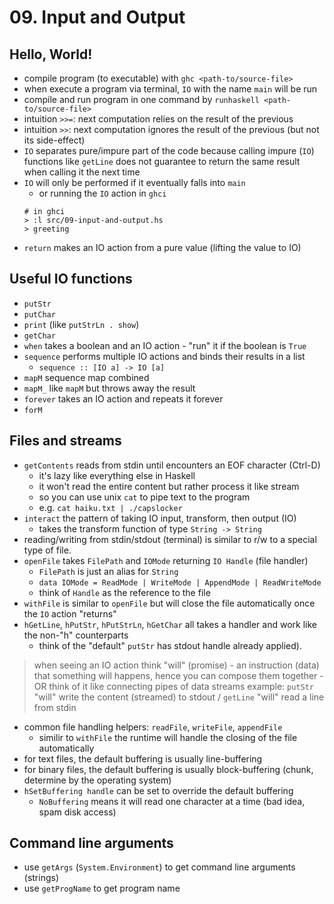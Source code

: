 # 09. Input and Output

## Hello, World!

- compile program (to executable) with `ghc <path-to/source-file>`
- when execute a program via terminal, `IO` with the name `main` will be run
- compile and run program in one command by `runhaskell <path-to/source-file>`
- intuition `>>=`: next computation relies on the result of the previous
- intuition `>>`: next computation ignores the result of the previous (but not its side-effect)
- `IO` separates pure/impure part of the code because calling impure (`IO`) functions like `getLine` does not guarantee to return the same result when calling it the next time
- `IO` will only be performed if it eventually falls into `main`
  - or running the `IO` action in `ghci`
  ```
  # in ghci
  > :l src/09-input-and-output.hs
  > greeting
  ```
- `return` makes an IO action from a pure value (lifting the value to IO)

## Useful IO functions

- `putStr`
- `putChar`
- `print` (like `putStrLn . show`)
- `getChar`
- `when` takes a boolean and an IO action - "run" it if the boolean is `True`
- `sequence` performs multiple IO actions and binds their results in a list
  - `sequence :: [IO a] -> IO [a]`
- `mapM` sequence map combined
- `mapM_` like `mapM` but throws away the result
- `forever` takes an IO action and repeats it forever
- `forM` 

## Files and streams

- `getContents` reads from stdin until encounters an EOF character (Ctrl-D)
  - it's lazy like everything else in Haskell
  - it won't read the entire content but rather process it like stream
  - so you can use unix `cat` to pipe text to the program
  - e.g. `cat haiku.txt | ./capslocker`
- `interact` the pattern of taking IO input, transform, then output (IO)
  - takes the transform function of type `String -> String`
- reading/writing from stdin/stdout (terminal) is similar to r/w to a special type of file.
- `openFile` takes `FilePath` and `IOMode` returning `IO Handle` (file handler)
  - `FilePath` is just an alias for `String`
  - `data IOMode = ReadMode | WriteMode | AppendMode | ReadWriteMode`
  - think of `Handle` as the reference to the file
- `withFile` is similar to `openFile` but will close the file automatically once the `IO` action "returns"
- `hGetLine`, `hPutStr`, `hPutStrLn`, `hGetChar` all takes a handler and work like the non-"h" counterparts
  - think of the "default" `putStr` has stdout handle already applied).

> when seeing an IO action think "will" (promise) - an instruction (data) that something will happens, hence you can compose them together - OR think of it like connecting pipes of data streams
> example: `putStr` "will" write the content (streamed) to stdout / `getLine` "will" read a line from stdin

- common file handling helpers: `readFile`, `writeFile`, `appendFile`
  - similir to `withFile` the runtime will handle the closing of the file automatically
- for text files, the default buffering is usually line-buffering
- for binary files, the default buffering is usually block-buffering (chunk, determine by the operating system)
- `hSetBuffering handle` can be set to override the default buffering
  - `NoBuffering` means it will read one character at a time (bad idea, spam disk access)

## Command line arguments

- use `getArgs` (`System.Environment`) to get command line arguments (strings)
- use `getProgName` to get program name







